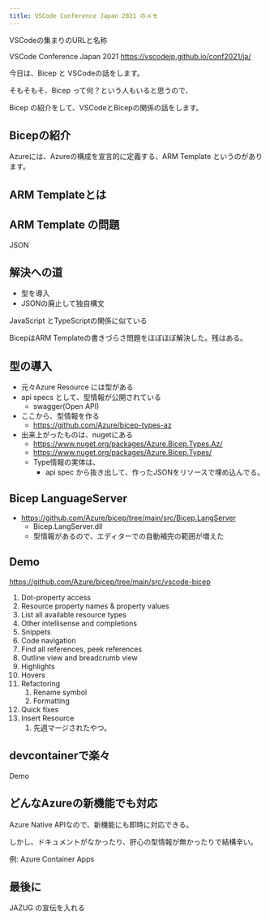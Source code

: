 ```yaml
---
title: VSCode Conference Japan 2021 のメモ
---
```


VSCodeの集まりのURLと名称

VSCode Conference Japan 2021
https://vscodejp.github.io/conf2021/ja/

今日は、Bicep と VSCodeの話をします。

そもそもそ、Bicep って何？という人もいると思うので、

Bicep の紹介をして、VSCodeとBicepの関係の話をします。

## Bicepの紹介

Azureには、Azureの構成を宣言的に定義する、ARM Template というのがあります。

## ARM Templateとは

## ARM Template の問題

JSON

## 解決への道

- 型を導入
- JSONの廃止して独自構文

JavaScript とTypeScriptの関係に似ている

BicepはARM Templateの書きづらさ問題をほぼほぼ解決した。残はある。

## 型の導入

- 元々Azure Resource には型がある
- api specs として、型情報が公開されている
  - swagger(Open API)
- ここから、型情報を作る
  - https://github.com/Azure/bicep-types-az
- 出来上がったものは、nugetにある
  - https://www.nuget.org/packages/Azure.Bicep.Types.Az/
  - https://www.nuget.org/packages/Azure.Bicep.Types/
  - Type情報の実体は、
    - api spec から抜き出して、作ったJSONをリソースで埋め込んでる。

## Bicep LanguageServer

- https://github.com/Azure/bicep/tree/main/src/Bicep.LangServer
  - Bicep.LangServer.dll
  - 型情報があるので、エディターでの自動補完の範囲が増えた

## Demo

https://github.com/Azure/bicep/tree/main/src/vscode-bicep

1. Dot-property access
2. Resource property names & property values
3. List all available resource types
4. Other intellisense and completions
5. Snippets
6. Code navigation
7. Find all references, peek references
8. Outline view and breadcrumb view
9. Highlights
10. Hovers
11. Refactoring
    1. Rename symbol
    2. Formatting
12. Quick fixes
13. Insert Resource
    1. 先週マージされたやつ。

## devcontainerで楽々

Demo

## どんなAzureの新機能でも対応

Azure Native APIなので、新機能にも即時に対応できる。

しかし、ドキュメントがなかったり、肝心の型情報が無かったりで結構辛い。

例: Azure Container Apps

## 最後に

JAZUG の宣伝を入れる
